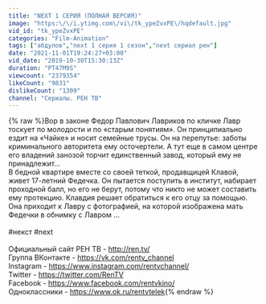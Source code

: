```yaml
---
title: "NEXT 1 СЕРИЯ (ПОЛНАЯ ВЕРСИЯ)"
image: "https:\/\/i.ytimg.com\/vi\/tk_ypeZvxPE\/hqdefault.jpg"
vid_id: "tk_ypeZvxPE"
categories: "Film-Animation"
tags: ["абдулов","next 1 серия 1 сезон","next сериал рен"]
date: "2021-11-01T19:24:27+03:00"
vid_date: "2019-10-30T15:30:13Z"
duration: "PT47M9S"
viewcount: "2379354"
likeCount: "9831"
dislikeCount: "1309"
channel: "Сериалы. РЕН ТВ"
---
```

{% raw %}Вор в законе Федор Павлович Лавриков по кличке Лавр тоскует по молодости и по «старым понятиям». Он принципиально ездит на «Чайке» и носит семейные трусы. Он на перепутье: заботы криминального авторитета ему осточертели. А тут еще в самом центре его владений занозой торчит единственный завод, который ему не принадлежит… <br />В бедной квартире вместе со своей теткой, продавщицей  Клавой,  живет 17-летний Федечка. Он пытается поступить в институт, набирает проходной балл, но его не берут, потому что никто не может составить ему протекцию. Клавдия решает обратиться к его отцу за помощью. Она приходит к Лавру с фотографией, на которой изображена мать Федечки в обнимку с Лавром …<br /><br />#некст #next<br /><br />Официальный сайт РЕН ТВ - <a rel="nofollow" target="blank" href="http://ren.tv/">http://ren.tv/</a><br />Группа ВКонтакте - <a rel="nofollow" target="blank" href="https://vk.com/rentv_channel">https://vk.com/rentv_channel</a><br />Instagram - <a rel="nofollow" target="blank" href="https://www.instagram.com/rentvchannel/">https://www.instagram.com/rentvchannel/</a><br />Twitter - <a rel="nofollow" target="blank" href="https://twitter.com/RenTV">https://twitter.com/RenTV</a><br />Facebook - <a rel="nofollow" target="blank" href="https://www.facebook.com/rentvkino/">https://www.facebook.com/rentvkino/</a><br />Одноклассники - <a rel="nofollow" target="blank" href="https://www.ok.ru/rentvtelek">https://www.ok.ru/rentvtelek</a>{% endraw %}
